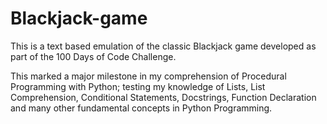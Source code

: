 # Blackjack-game
This is a text based emulation of the classic Blackjack game developed as part of the 100 Days of Code Challenge. 

This marked a major milestone in my comprehension of Procedural Programming with Python; testing my knowledge of Lists, List Comprehension, Conditional Statements, Docstrings, Function Declaration and many other fundamental concepts in Python Programming.
